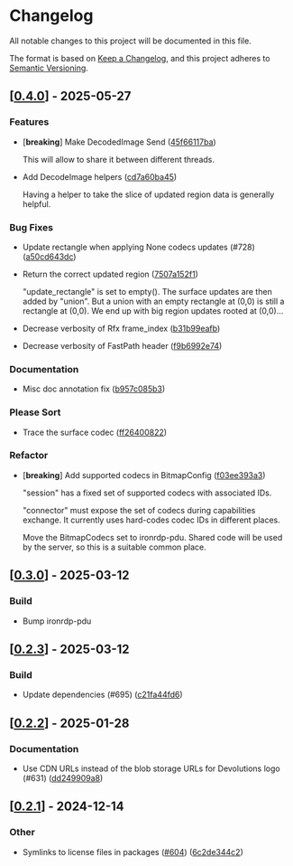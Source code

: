 # Changelog

All notable changes to this project will be documented in this file.

The format is based on [Keep a Changelog](https://keepachangelog.com/en/1.0.0/),
and this project adheres to [Semantic Versioning](https://semver.org/spec/v2.0.0.html).


## [[0.4.0](https://github.com/Devolutions/IronRDP/compare/ironrdp-session-v0.3.0...ironrdp-session-v0.4.0)] - 2025-05-27

### <!-- 1 -->Features

- [**breaking**] Make DecodedImage Send ([45f66117ba](https://github.com/Devolutions/IronRDP/commit/45f66117ba05170d95b21ec7d97017b44b954f28)) 

  This will allow to share it between different threads.

- Add DecodeImage helpers ([cd7a60ba45](https://github.com/Devolutions/IronRDP/commit/cd7a60ba45a0241be4ecf3860ec4f82b431a7ce2)) 

  Having a helper to take the slice of updated region data is generally helpful.

### <!-- 4 -->Bug Fixes

- Update rectangle when applying None codecs updates (#728) ([a50cd643dc](https://github.com/Devolutions/IronRDP/commit/a50cd643dce9621f314231b7598d2fd31e4718c6)) 

- Return the correct updated region ([7507a152f1](https://github.com/Devolutions/IronRDP/commit/7507a152f14db594e4067bbc01e243cfba77770f)) 

  "update_rectangle" is set to empty(). The surface updates are then added
  by "union". But a union with an empty rectangle at (0,0) is still a
  rectangle at (0,0). We end up with big region updates rooted at (0,0)...

- Decrease verbosity of Rfx frame_index ([b31b99eafb](https://github.com/Devolutions/IronRDP/commit/b31b99eafb0aac2a5e5a610af21a4027ae5cd698)) 

- Decrease verbosity of FastPath header ([f9b6992e74](https://github.com/Devolutions/IronRDP/commit/f9b6992e74abb929f3001e76abaff5d7215e1cb4)) 

### <!-- 6 -->Documentation

- Misc doc annotation fix ([b957c085b3](https://github.com/Devolutions/IronRDP/commit/b957c085b317f0823a41fdfde3ec694601b5d132)) 

### <!-- 99 -->Please Sort

- Trace the surface codec ([ff26400822](https://github.com/Devolutions/IronRDP/commit/ff264008223cd808b0c2e86e961a4c20265d614e)) 

### Refactor

- [**breaking**] Add supported codecs in BitmapConfig ([f03ee393a3](https://github.com/Devolutions/IronRDP/commit/f03ee393a36906114b5bcba0e88ebc6869a99785)) 

  "session" has a fixed set of supported codecs with associated IDs.
  
  "connector" must expose the set of codecs during capabilities exchange.
  It currently uses hard-codes codec IDs in different places.
  
  Move the BitmapCodecs set to ironrdp-pdu. Shared code will be used by
  the server, so this is a suitable common place.



## [[0.3.0](https://github.com/Devolutions/IronRDP/compare/ironrdp-session-v0.2.3...ironrdp-session-v0.3.0)] - 2025-03-12

### <!-- 7 -->Build

- Bump ironrdp-pdu

## [[0.2.3](https://github.com/Devolutions/IronRDP/compare/ironrdp-session-v0.2.2...ironrdp-session-v0.2.3)] - 2025-03-12

### <!-- 7 -->Build

- Update dependencies (#695) ([c21fa44fd6](https://github.com/Devolutions/IronRDP/commit/c21fa44fd6f3c6a6b74788ff68e83133c1314caa)) 


## [[0.2.2](https://github.com/Devolutions/IronRDP/compare/ironrdp-session-v0.2.1...ironrdp-session-v0.2.2)] - 2025-01-28

### <!-- 6 -->Documentation

- Use CDN URLs instead of the blob storage URLs for Devolutions logo (#631) ([dd249909a8](https://github.com/Devolutions/IronRDP/commit/dd249909a894004d4f728d30b3a4aa77a0f8193b)) 



## [[0.2.1](https://github.com/Devolutions/IronRDP/compare/ironrdp-session-v0.2.0...ironrdp-session-v0.2.1)] - 2024-12-14

### Other

- Symlinks to license files in packages ([#604](https://github.com/Devolutions/IronRDP/pull/604)) ([6c2de344c2](https://github.com/Devolutions/IronRDP/commit/6c2de344c2dd93ce9621834e0497ed7c3bfaf91a)) 
